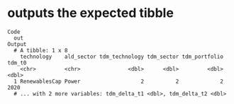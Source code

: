 # outputs the expected tibble

    Code
      out
    Output
      # A tibble: 1 x 8
        technology    ald_sector tdm_technology tdm_sector tdm_portfolio tdm_t0
        <chr>         <chr>               <dbl>      <dbl>         <dbl>  <dbl>
      1 RenewablesCap Power                   2          2             2   2020
      # ... with 2 more variables: tdm_delta_t1 <dbl>, tdm_delta_t2 <dbl>

